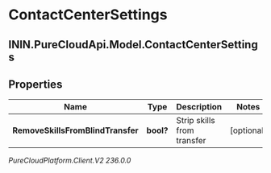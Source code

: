 # ContactCenterSettings

## ININ.PureCloudApi.Model.ContactCenterSettings

## Properties

|Name | Type | Description | Notes|
|------------ | ------------- | ------------- | -------------|
| **RemoveSkillsFromBlindTransfer** | **bool?** | Strip skills from transfer | [optional] |



_PureCloudPlatform.Client.V2 236.0.0_
